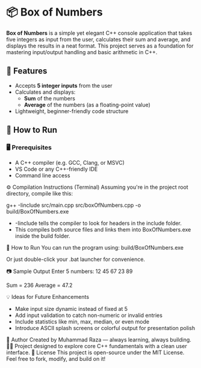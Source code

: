 # 📦 Box of Numbers

**Box of Numbers** is a simple yet elegant C++ console application that takes five integers as input from the user, calculates their sum and average, and displays the results in a neat format. This project serves as a foundation for mastering input/output handling and basic arithmetic in C++.

## 🚀 Features

- Accepts **5 integer inputs** from the user
- Calculates and displays:
  - **Sum** of the numbers
  - **Average** of the numbers (as a floating-point value)
- Lightweight, beginner-friendly code structure

## 🔧 How to Run

### 🖥 Prerequisites
- A C++ compiler (e.g. GCC, Clang, or MSVC)
- VS Code or any C++-friendly IDE
- Command line access

⚙️ Compilation Instructions (Terminal)
Assuming you're in the project root directory, compile like this:

g++ -Iinclude src/main.cpp src/boxOfNumbers.cpp -o build/BoxOfNumbers.exe

- -Iinclude tells the compiler to look for headers in the include folder.
- This compiles both source files and links them into BoxOfNumbers.exe inside the build folder.

🚀 How to Run
You can run the program using:
build/BoxOfNumbers.exe

Or just double-click your .bat launcher for convenience.

📷 Sample Output
Enter 5 numbers:
12 45 67 23 89

Sum = 236
Average = 47.2

💡 Ideas for Future Enhancements
- Make input size dynamic instead of fixed at 5
- Add input validation to catch non-numeric or invalid entries
- Include statistics like min, max, median, or even mode
- Introduce ASCII splash screens or colorful output for presentation polish

🧠 Author
Created by Muhammad Raza — always learning, always building. 👨‍💻
Project designed to explore core C++ fundamentals with a clean user interface.
📜 License
This project is open-source under the MIT License. Feel free to fork, modify, and build on it!